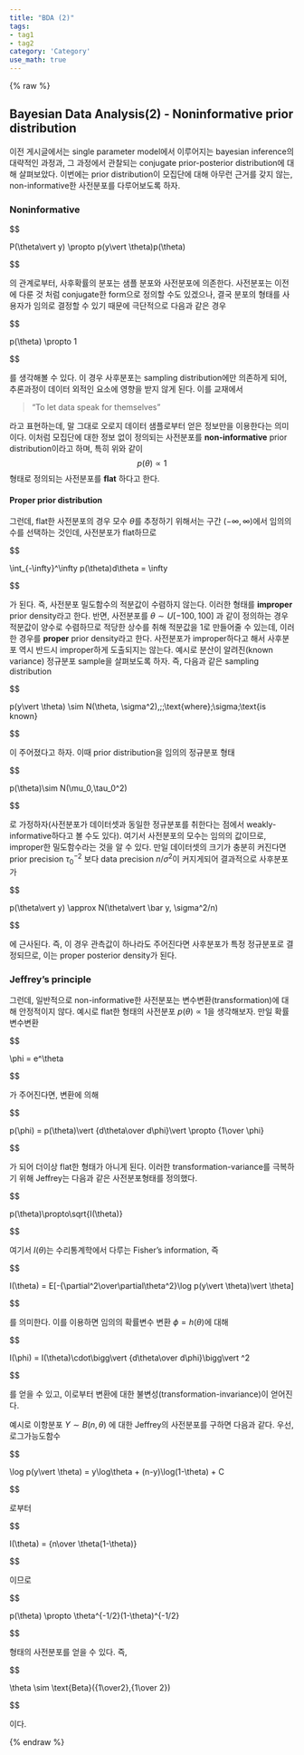 ```yaml
---
title: "BDA (2)"
tags:
- tag1
- tag2
category: 'Category'
use_math: true
---
```

{% raw %}
## Bayesian Data Analysis(2) - Noninformative prior distribution

이전 게시글에서는 single parameter model에서 이루어지는 bayesian inference의 대략적인 과정과, 그 과정에서 관찰되는 conjugate prior-posterior distribution에 대해 살펴보았다. 이번에는 prior distribution이 모집단에 대해 아무런 근거를 갖지 않는, non-informative한 사전분포를 다루어보도록 하자.
### Noninformative

$$

P(\theta\vert y) \propto p(y\vert \theta)p(\theta)

$$

의 관계로부터, 사후확률의 분포는 샘플 분포와 사전분포에 의존한다. 사전분포는 이전에 다룬 것 처럼 conjugate한 form으로 정의할 수도 있겠으나, 결국 분포의 형태를 사용자가 임의로 결정할 수 있기 때문에 극단적으로 다음과 같은 경우

$$

p(\theta) \propto 1

$$

를 생각해볼 수 있다. 이 경우 사후분포는 sampling distribution에만 의존하게 되어, 추론과정이 데이터 외적인 요소에 영향을 받지 않게 된다. 이를 교재에서
> “To let data speak for themselves”

라고 표현하는데, 말 그대로 오로지 데이터 샘플로부터 얻은 정보만을 이용한다는 의미이다. 이처럼 모집단에 대한 정보 없이 정의되는 사전분포를 **non-informative** prior distribution이라고 하며, 특히 위와 같이 $$p(\theta)\propto1$$ 형태로 정의되는 사전분포를 **flat** 하다고 한다. 

#### Proper prior distribution
그런데, flat한 사전분포의 경우 모수 $\theta$를 추정하기 위해서는 구간 $(-\infty,\infty)$에서 임의의 수를 선택하는 것인데, 사전분포가 flat하므로

$$

\int_{-\infty}^\infty p(\theta)d\theta = \infty

$$

가 된다. 즉, 사전분포 밀도함수의 적분값이 수렴하지 않는다. 이러한 형태를 **improper** prior density라고 한다. 반면, 사전분포를 $\theta\sim U[-100,100]$ 과 같이 정의하는 경우 적분값이 양수로 수렴하므로 적당한 상수를 취해 적분값을 1로 만들어줄 수 있는데, 이러한 경우를 **proper** prior density라고 한다. 사전분포가 improper하다고 해서 사후분포 역시 반드시 improper하게 도출되지는 않는다. 예시로 분산이 알려진(known variance) 정규분포 sample을 살펴보도록 하자. 즉, 다음과 같은 sampling distribution

$$

p(y\vert \theta) \sim N(\theta, \sigma^2),\;\;\text{where}\;\sigma\;\text{is known}

$$

이 주어졌다고 하자. 이때 prior distribution을 임의의 정규분포 형태

$$

p(\theta)\sim N(\mu_0,\tau_0^2)

$$

로 가정하자(사전분포가 데이터셋과 동일한 정규분포를 취한다는 점에서 weakly-informative하다고 볼 수도 있다). 여기서 사전분포의 모수는 임의의 값이므로, improper한 밀도함수라는 것을 알 수 있다. 만일 데이터셋의 크기가 충분히 커진다면 prior precision $\tau_0^{-2}$ 보다 data precision $n/\sigma^2$이 커지게되어 결과적으로 사후분포가

$$

p(\theta\vert y) \approx N(\theta\vert \bar y, \sigma^2/n)

$$

에 근사된다. 즉, 이 경우 관측값이 하나라도 주어진다면 사후분포가 특정 정규분포로 결정되므로, 이는 proper posterior density가 된다.

### Jeffrey’s principle
그런데, 일반적으로 non-informative한 사전분포는 변수변환(transformation)에 대해 안정적이지 않다. 예시로 flat한 형태의 사전분포 $p(\theta)\propto 1$을 생각해보자. 만일 확률변수변환

$$

\phi = e^\theta

$$

가 주어진다면, 변환에 의해

$$

p(\phi) = p(\theta)\vert {d\theta\over d\phi}\vert  \propto {1\over \phi}

$$

가 되어 더이상 flat한 형태가 아니게 된다. 이러한 transformation-variance를 극복하기 위해 Jeffrey는 다음과 같은 사전분포형태를 정의했다.

$$

p(\theta)\propto\sqrt{I(\theta)}

$$

여기서 $I(\theta)$는 수리통계학에서 다루는 Fisher’s information, 즉

$$

I(\theta) = E[-{\partial^2\over\partial\theta^2}\log p(y\vert \theta)\vert \theta]

$$

를 의미한다. 이를 이용하면 임의의 확률변수 변환 $\phi = h(\theta)$에 대해

$$

I(\phi) = I(\theta)\cdot\bigg\vert {d\theta\over d\phi}\bigg\vert ^2

$$

를 얻을 수 있고, 이로부터 변환에 대한 불변성(transformation-invariance)이 얻어진다.

예시로 이항분포 $Y\sim B(n,\theta)$ 에 대한 Jeffrey의 사전분포를 구하면 다음과 같다. 우선, 로그가능도함수

$$

\log p(y\vert \theta) = y\log\theta + (n-y)\log(1-\theta) + C

$$

로부터

$$

I(\theta) = {n\over \theta(1-\theta)}

$$

이므로

$$

p(\theta) \propto \theta^{-1/2}(1-\theta)^{-1/2}

$$

형태의 사전분포를 얻을 수 있다. 즉,

$$

\theta \sim \text{Beta}({1\over2},{1\over 2})

$$

이다.


{% endraw %}